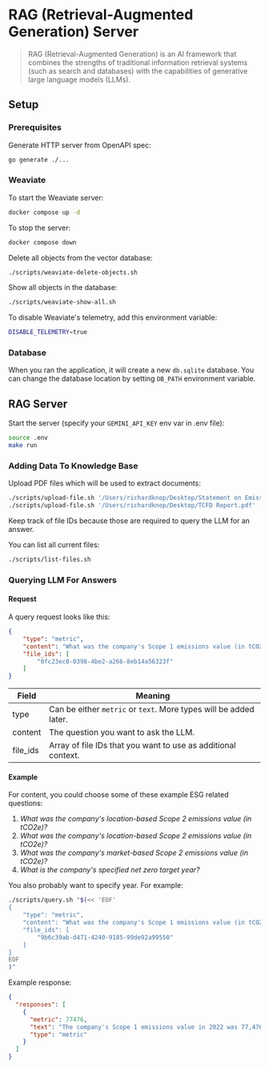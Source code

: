 # RAG (Retrieval-Augmented Generation) Server

> RAG (Retrieval-Augmented Generation) is an AI framework that combines the strengths of traditional information retrieval systems (such as search and databases) with the capabilities of generative large language models (LLMs).

## Setup

### Prerequisites 

Generate HTTP server from OpenAPI spec:

```sh
go generate ./...
```

### Weaviate

To start the Weaviate server:

```sh
docker compose up -d
```

To stop the server:

```sh
docker compose down
```

Delete all objects from the vector database:

```sh
./scripts/weaviate-delete-objects.sh
```

Show all objects in the database:

```sh
./scripts/weaviate-show-all.sh
```

To disable Weaviate's telemetry, add this environment variable:

```sh
DISABLE_TELEMETRY=true
```

### Database

When you ran the application, it will create a new `db.sqlite` database. You can change the database location by setting `DB_PATH` environment variable.

## RAG Server

Start the server (specify your `GEMINI_API_KEY` env var in .env file):

```sh
source .env
make run
```

### Adding Data To Knowledge Base

Upload PDF files which will be used to extract documents:

```sh
./scripts/upload-file.sh '/Users/richardknop/Desktop/Statement on Emissions.pdf'
./scripts/upload-file.sh '/Users/richardknop/Desktop/TCFD Report.pdf'
```

Keep track of file IDs because those are required to query the LLM for an answer.

You can list all current files:

```sh
./scripts/list-files.sh
```

### Querying LLM For Answers

#### Request

A query request looks like this:

```json
{
    "type": "metric", 
    "content": "What was the company's Scope 1 emissions value (in tCO2e)?", 
    "file_ids": [
        "0fc23ec0-0398-4be2-a266-8eb14a56323f"
    ]
}
```

| Field    | Meaning |
| -------- | ------- |
| type     | Can be either `metric` or `text`. More types will be added later. |
| content  | The question you want to ask the LLM. |
| file_ids | Array of file IDs that you want to use as additional context. |

#### Example

For content, you could choose some of these example ESG related questions:

1. *What was the company's location-based Scope 2 emissions value (in tCO2e)?*
2. *What was the company's location-based Scope 2 emissions value (in tCO2e)?*
3. *What was the company's market-based Scope 2 emissions value (in tCO2e)?*
4. *What is the company's specified net zero target year?*

You also probably want to specify year. For example:

```sh
./scripts/query.sh "$(<< 'EOF'
{
    "type": "metric", 
    "content": "What was the company's Scope 1 emissions value (in tCO2e) in 2022?", 
    "file_ids": [
        "9b6c39ab-d471-4240-9185-99de92a99550"
    ]
}
EOF
)"
```

Example response:

```json
{
  "responses": [
    {
      "metric": 77476,
      "text": "The company's Scope 1 emissions value in 2022 was 77,476 tCO2e.",
      "type": "metric"
    }
  ]
}
```
